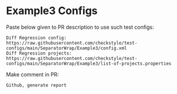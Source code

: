 # Example3 Configs
Paste below given to PR description to use such test configs:
```
Diff Regression config: https://raw.githubusercontent.com/checkstyle/test-configs/main/SeparatorWrap/Example3/config.xml
Diff Regression projects: https://raw.githubusercontent.com/checkstyle/test-configs/main/SeparatorWrap/Example3/list-of-projects.properties
```
Make comment in PR:
```
Github, generate report
```
